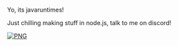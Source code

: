 Yo, its javaruntimes!

<label>Just chilling making stuff in node.js, talk to me on discord!</label>

 [<img align="center" alt="PNG" src="https://i.ibb.co/ZfN0mKY/image-2022-06-29-185115098.png"/>]()
